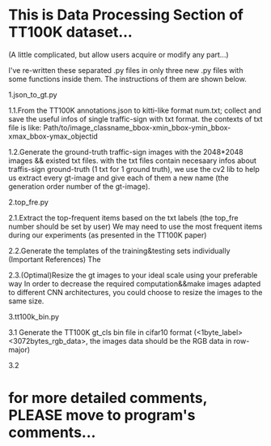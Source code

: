 # This is Data Processing Section of TT100K dataset...
(A little complicated, but allow users acquire or modify any part...)

I've re-written these separated .py files in only three new .py files with some functions inside them. The instructions of them are shown below.

1.json_to_gt.py

1.1.From the TT100K annotations.json to kitti-like format num.txt;
collect and save the useful infos of single traffic-sign with txt format.
the contexts of txt file is like: 
Path/to/image_classname_bbox-xmin_bbox-ymin_bbox-xmax_bbox-ymax_objectid

1.2.Generate the ground-truth traffic-sign images with the 2048*2048 images && existed txt files.
with the txt files contain necesaary infos about traffis-sign ground-truth (1 txt for 1 ground truth), we use the cv2 lib to help us extract every gt-image and give each of them a new name (the generation order number of the gt-image).

2.top_fre.py

2.1.Extract the top-frequent items based on the txt labels (the top_fre number should be set by user)
We may need to use the most frequent items during our experiments (as presented in the TT100K paper)

2.2.Generate the templates of the training&testing sets individually 
(Important References)
The 

2.3.(Optimal)Resize the gt images to your ideal scale using your preferable way
In order to decrease the required computation&&make images adapted to different CNN architectures, you could choose to resize the images to the same size.

3.tt100k_bin.py

3.1 Generate the TT100K gt_cls bin file in cifar10 format
(<1byte_label><3072bytes_rgb_data>, the images data should be the RGB data in row-major)

3.2 



# for more detailed comments, PLEASE move to program's comments...